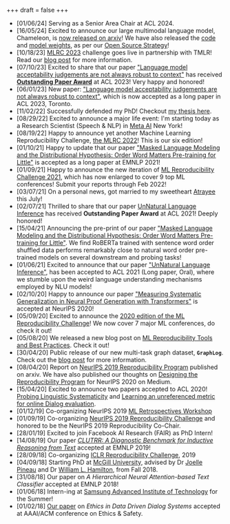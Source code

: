 +++
draft = false
+++


-   [01/06/24] Serving as a Senior Area Chair at ACL 2024.
-   [16/05/24] Excited to announce our large multimodal language model, <span class="underline">Chameleon</span>, is [now released on arxiv](https://arxiv.org/abs/2405.09818)! We have also released the [code](https://github.com/facebookresearch/chameleon) and [model weights](https://ai.meta.com/resources/models-and-libraries/chameleon-downloads/), as per our [Open Source Strategy](https://about.fb.com/news/2024/06/releasing-new-ai-research-models-to-accelerate-innovation-at-scale/)!
-   [10/18/23] [MLRC 2023](https://reproml.org/) challenge goes live in partnership with TMLR! Read our [blog post](https://reproml.org/blog/announcing_mlrc2023/) for more information.
-   [07/10/23] Excited to share that our paper ["Language model acceptability judgements are not always robust to context"](https://arxiv.org/abs/2212.08979) has received **[Outstanding Paper Award](https://2023.aclweb.org/program/best_papers/)** at ACL 2023! Very happy and honored!
-   [06/01/23] New paper: ["Language model acceptability judgements are not always robust to context"](https://arxiv.org/abs/2212.08979), which is now accepted as a long paper in ACL 2023, Toronto.
-   [11/02/22] Successfully defended my PhD! Checkout [my thesis here](/phd_thesis/).
-   [08/29/22] Excited to announce a major life event: I'm starting today as a Research Scientist (Speech &amp; NLP) in [Meta AI](https://ai.facebook.com/) New York!
-   [08/19/22] Happy to announce yet another Machine Learning Reproducibility Challenge, [the MLRC 2022](https://paperswithcode.com/rc2022)! This is our six edition!
-   [01/10/21] Happy to update that our paper ["Masked Language Modeling and the Distributional Hypothesis: Order Word Matters Pre-training for Little"](https://arxiv.org/abs/2104.06644) is accepted as a long paper at EMNLP 2021!
-   [01/09/21] Happy to announce the new iteration of [ML Reproducibility Challenge 2021](https://paperswithcode.com/rc2021), which has now enlarged to cover 9 top ML conferences! Submit your reports through Feb 2022!
-   [03/07/21] On a personal news, got married to my sweetheart [Atrayee](https://atrayeebasu.github.io/) this July!
-   [02/07/21] Thrilled to share that our paper [UnNatural Language Inference](https://arxiv.org/abs/2101.00010) has received **Outstanding Paper Award** at ACL 2021! Deeply honored!
-   [15/04/21] Announcing the pre-print of our paper ["Masked Language Modeling and the Distributional Hypothesis: Order Word Matters Pre-training for Little"](https://arxiv.org/abs/2104.06644). We find RoBERTa trained with sentence word order shuffled data performs remarkably close to natural word order pre-trained models on several downstream and probing tasks!
-   [01/06/21] Excited to announce that our paper ["UnNatural Language Inference"](https://arxiv.org/abs/2101.00010), has been accepted to ACL 2021 (Long paper, Oral), where we stumble upon the weird language understanding mechanisms employed by NLU models!
-   [02/10/20] Happy to announce our paper ["Measuring Systematic Generalization in Neural Proof Generation with Transformers"](https://arxiv.org/abs/2009.14786) is accepted at NeurIPS 2020!
-   [05/09/20] Excited to announce the [2020 edition of the ML Reproducibility Challenge](https://paperswithcode.com/rc2020)! We now cover 7 major ML conferences, do check it out!
-   [05/08/20] We released a new blog post on [ML Reproducibility Tools and Best Practices](https://www.cs.mcgill.ca/~ksinha4/practices_for_reproducibility/). Check it out!
-   [30/04/20] Public release of our new multi-task graph dataset, **`GraphLog`**. Check out the [blog post](https://www.cs.mcgill.ca/~ksinha4/about-graphlog/) for more information.
-   [08/04/20] Report on [NeurIPS 2019 Reproducibility Program](https://arxiv.org/abs/2003.12206) published on arxiv. We have also published our thoughts on [Designing the Reproducibility Program](https://medium.com/@NeurIPSConf/designing-the-reproducibility-program-for-neurips-2020-7fcccaa5c6ad) for NeurIPS 2020 on Medium.
-   [15/04/20] Excited to announce two papers accepted to ACL 2020! [Probing Linguistic Systematicity](https://arxiv.org/abs/2005.04315) and [Learning an unreferenced metric for online Dialog evaluation](https://arxiv.org/abs/2005.00583).
-   [01/12/19] Co-organizing NeurIPS 2019 [ML Retrospectives Workshop](https://ml-retrospectives.github.io/neurips2019/)
-   [01/09/19] Co-organizing [NeurIPS 2019 Reproducibility Challenge](https://reproducibility-challenge.github.io/neurips2019/) and honored to be the NeurIPS 2019 Reproducibility Co-Chair.
-   [28/01/19] Excited to join Facebook AI Research (FAIR) as PhD Intern!
-   [14/08/19] Our paper _[CLUTRR: A Diagnostic Benchmark for Inductive Reasoning from Text](https://www.cs.mcgill.ca/~ksinha4/clutrr/)_ accepted at EMNLP 2019!
-   [28/09/18] Co-organizing [ICLR Reproducibility Challenge](https://reproducibility-challenge.github.io/iclr_2019/), 2019
-   [04/09/18] Starting PhD at [McGill University](https://www.cs.mcgill.ca/), advised by Dr [Joelle Pineau](https://www.cs.mcgill.ca/~jpineau/) and Dr [William L. Hamilton](https://www.cs.mcgill.ca/~wlh/), from Fall 2018.
-   [31/08/18] Our paper on _A Hierarchical Neural Attention-based Text Classifier_ accepted at EMNLP 2018!
-   [01/06/18] Intern-ing at [Samsung Advanced Institute of Technology](https://www.sait.samsung.co.kr/saithome/main/main.do) for the Summer!
-   [01/02/18] [Our paper](https://breakend.github.io/EthicsInDialogue/) on _Ethics in Data Driven Dialog Systems_ accepted at AAAI/ACM conference on Ethics &amp; Safety.
